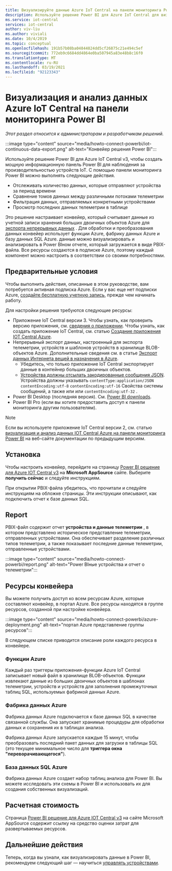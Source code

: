 ```yaml
---
title: Визуализируйте данные Azure IoT Central на панели мониторинга Power BI | Документация Майкрософт
description: Используйте решение Power BI для Azure IoT Central для визуализации и анализа данных IoT Central.
ms.service: iot-central
services: iot-central
author: viv-liu
ms.author: viviali
ms.date: 10/4/2019
ms.topic: conceptual
ms.openlocfilehash: 191b57b08ba04844824dd5cf26875c21e494c5ef
ms.sourcegitcommit: 772eb9c6684dd4864e0ba507945a83e48b8c16f0
ms.translationtype: MT
ms.contentlocale: ru-RU
ms.lasthandoff: 03/19/2021
ms.locfileid: "92123343"
---
```

# <a name="visualize-and-analyze-your-azure-iot-central-data-in-a-power-bi-dashboard"></a>Визуализация и анализ данных Azure IoT Central на панели мониторинга Power BI

*Этот раздел относится к администраторам и разработчикам решений.*

:::image type="content" source="media/howto-connect-powerbi/iot-continuous-data-export.png" alt-text="Конвейер решения Power BI":::

Используйте решение Power BI для Azure IoT Central v3, чтобы создать мощную информационную панель Power BI для наблюдения за производительностью устройств IoT. С помощью панели мониторинга Power BI можно выполнять следующие действия.

- Отслеживать количество данных, которые отправляют устройства за период времени
- Сравнение томов данных между различными потоками телеметрии
- Фильтрация данных, отправляемых конкретными устройствами
- Просмотр последних данных телеметрии в таблице

Это решение настраивает конвейер, который считывает данные из учетной записи хранения больших двоичных объектов Azure для [экспорта непрерывных данных](./howto-export-data.md) . Для обработки и преобразования данных конвейер использует функции Azure, фабрику данных Azure и базу данных SQL Azure. данные можно визуализировать и анализировать в Power BIном отчете, который загружается в виде PBIX-файла. Все ресурсы создаются в подписке Azure, поэтому каждый компонент можно настроить в соответствии со своими потребностями.

## <a name="prerequisites"></a>Предварительные условия

Чтобы выполнить действия, описанные в этом руководстве, вам потребуется активная подписка Azure. Если у вас еще нет подписки Azure, [создайте бесплатную учетную запись](https://azure.microsoft.com/free/?WT.mc_id=A261C142F), прежде чем начинать работу.

Для настройки решения требуются следующие ресурсы:

- Приложение IoT Central версии 3. Чтобы узнать, как проверить версию приложения, см. [сведения о приложении](./howto-get-app-info.md). Чтобы узнать, как создать приложение IoT Central, см. статью [Создание приложения IOT Central Azure](./quick-deploy-iot-central.md).
- Непрерывный экспорт данных, настроенный для экспорта телеметрии, устройств и шаблонов устройств в хранилище BLOB-объектов Azure. Дополнительные сведения см. в статье [Экспорт данных Интернета вещей в назначения в Azure](howto-export-data.md).
  - Убедитесь, что только приложение IoT Central экспортирует данные в контейнер больших двоичных объектов.
  - [Устройства должны отсылать закодированные сообщения JSON](../../iot-hub/iot-hub-devguide-messages-d2c.md). Устройства должны указывать `contentType:application/JSON` `contentEncoding:utf-8` `contentEncoding:utf-16` Свойства системы сообщений, а также или или `contentEncoding:utf-32` .
- Power BI Desktop (последняя версия). См. [Power BI downloads](https://powerbi.microsoft.com/downloads/).
- Power BI Pro (если вы хотите предоставить доступ к панели мониторинга другим пользователям).

> [!NOTE]
> Если вы используете приложение IoT Central версии 2, см. статью [визуализация и анализ данных IOT Central Azure на панели мониторинга Power BI](/previous-versions/azure/iot-central/core/howto-connect-powerbi) на веб-сайте документации по предыдущим версиям.

## <a name="install"></a>Установка

Чтобы настроить конвейер, перейдите на страницу [Power BI решение для Azure IOT Central v3](https://appsource.microsoft.com/product/web-apps/iot-central.power-bi-solution-iot-central) на **Microsoft AppSource** сайте. Выберите **получить сейчас** и следуйте инструкциям.

При открытии PBIX-файла убедитесь, что прочитали и следуйте инструкциям на обложке страницы. Эти инструкции описывают, как подключить отчет к базе данных SQL.

## <a name="report"></a>Report

PBIX-файл содержит отчет **устройства и данные телеметрии** , в котором представлено историческое представление телеметрии, отправленных устройствами. Она обеспечивает разделение различных типов телеметрии, а также показывает последние данные телеметрии, отправленные устройствами.

:::image type="content" source="media/howto-connect-powerbi/report.png" alt-text="Power BIные устройства и отчет о телеметрии":::

## <a name="pipeline-resources"></a>Ресурсы конвейера

Вы можете получить доступ ко всем ресурсам Azure, которые составляют конвейер, в портал Azure. Все ресурсы находятся в группе ресурсов, созданной при настройке конвейера.

:::image type="content" source="media/howto-connect-powerbi/azure-deployment.png" alt-text="портал Azure представление группы ресурсов":::

В следующем списке приводится описание роли каждого ресурса в конвейере.

### <a name="azure-functions"></a>Функции Azure

Каждый раз триггеры приложения-функции Azure IoT Central записывает новый файл в хранилище BLOB-объектов. Функции извлекают данные из больших двоичных объектов в шаблонах телеметрии, устройств и устройств для заполнения промежуточных таблиц SQL, используемых фабрикой данных Azure.

### <a name="azure-data-factory"></a>Фабрика данных Azure

Фабрика данных Azure подключается к базе данных SQL в качестве связанной службы. Она запускает хранимые процедуры для обработки данных и сохранения их в таблицах анализа.

Фабрика данных Azure запускается каждые 15 минут, чтобы преобразовать последний пакет данных для загрузки в таблицы SQL (это текущее минимальное число для **триггера окна "переворачивающегося"**).

### <a name="azure-sql-database"></a>База данных SQL Azure

Фабрика данных Azure создает набор таблиц анализа для Power BI. Вы можете исследовать эти схемы в Power BI и использовать их для создания собственных визуализаций.

## <a name="estimated-costs"></a>Расчетная стоимость

Страница [Power BI решение для Azure IOT Central v3](https://appsource.microsoft.com/product/web-apps/iot-central.power-bi-solution-iot-central) на сайте Microsoft AppSource содержит ссылку на средство оценки затрат для развертываемых ресурсов.

## <a name="next-steps"></a>Дальнейшие действия

Теперь, когда вы узнали, как визуализировать данные в Power BI, рекомендуем следующий шаг — научиться [управлять устройствами](howto-manage-devices.md).